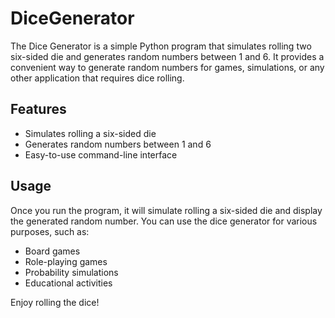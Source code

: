 # DiceGenerator
The Dice Generator is a simple Python program that simulates rolling two six-sided die and generates random numbers between 1 and 6. It provides a convenient way to generate random numbers for games, simulations, or any other application that requires dice rolling.

## Features
- Simulates rolling a six-sided die
- Generates random numbers between 1 and 6
- Easy-to-use command-line interface

## Usage
Once you run the program, it will simulate rolling a six-sided die and display the generated random number. You can use the dice generator for various purposes, such as:

- Board games
- Role-playing games
- Probability simulations
- Educational activities

Enjoy rolling the dice!
